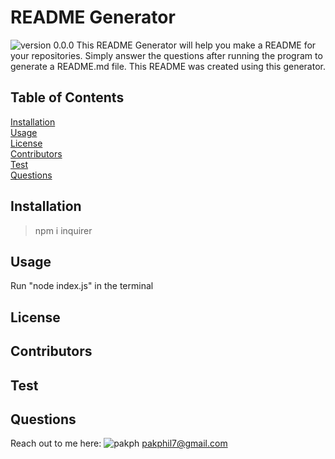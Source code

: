 # README Generator
![version 0.0.0](https://img.shields.io/badge/version-0.0.0-blue)
This README Generator will help you make a README for your repositories. Simply answer the questions after running the program to generate a README.md file. This README was created using this generator.
## Table of Contents
[Installation](#installation)<br />[Usage](#usage)<br />[License](#license)<br />[Contributors](#contributors)<br />[Test](#test)<br />[Questions](#questions)
## Installation
> npm i inquirer
## Usage
Run "node index.js" in the terminal
## License

## Contributors

## Test

## Questions
Reach out to me here:
![pakph](https://avatars2.githubusercontent.com/u/59977843?v=4)
pakphil7@gmail.com
